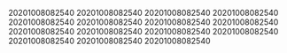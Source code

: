 20201008082540
20201008082540
20201008082540
20201008082540
20201008082540
20201008082540
20201008082540
20201008082540
20201008082540
20201008082540
20201008082540
20201008082540
20201008082540
20201008082540
20201008082540
